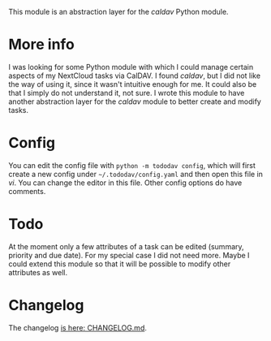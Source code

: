 This module is an abstraction layer for the _caldav_ Python module.

# More info

I was looking for some Python module with which I could manage certain aspects of my NextCloud tasks via CalDAV. I found _caldav_, but I did not like the way of using it, since it wasn't intuitive enough for me. It could also be that I simply do not understand it, not sure. I wrote this module to have another abstraction layer for the _caldav_ module to better create and modify tasks.

# Config

You can edit the config file with `python -m tododav config`, which will first create a new config under `~/.tododav/config.yaml` and then open this file in _vi_. You can change the editor in this file. Other config options do have comments.

# Todo

At the moment only a few attributes of a task can be edited (summary, priority and due date). For my special case I did not need more. Maybe I could extend this module so that it will be possible to modify other attributes as well.

# Changelog

The changelog [is here: CHANGELOG.md](CHANGELOG.md).
